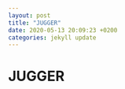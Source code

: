 ```yaml
---
layout: post
title: "JUGGER"
date: 2020-05-13 20:09:23 +0200
categories: jekyll update
---
```


# JUGGER
